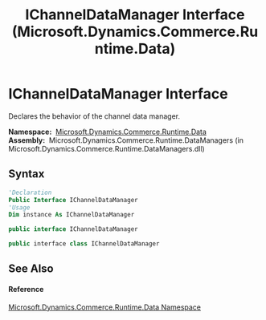 ﻿---
title: IChannelDataManager Interface (Microsoft.Dynamics.Commerce.Runtime.Data)
TOCTitle: IChannelDataManager Interface
ms:assetid: T:Microsoft.Dynamics.Commerce.Runtime.Data.IChannelDataManager
ms:mtpsurl: https://technet.microsoft.com/en-us/library/microsoft.dynamics.commerce.runtime.data.ichanneldatamanager(v=AX.60)
ms:contentKeyID: 62207922
ms.date: 05/18/2015
mtps_version: v=AX.60
f1_keywords:
- Microsoft.Dynamics.Commerce.Runtime.Data.IChannelDataManager
dev_langs:
- CSharp
- C++
- VB
---

# IChannelDataManager Interface

Declares the behavior of the channel data manager.

**Namespace:**  [Microsoft.Dynamics.Commerce.Runtime.Data](microsoft-dynamics-commerce-runtime-data-namespace.md)  
**Assembly:**  Microsoft.Dynamics.Commerce.Runtime.DataManagers (in Microsoft.Dynamics.Commerce.Runtime.DataManagers.dll)

## Syntax

``` vb
'Declaration
Public Interface IChannelDataManager
'Usage
Dim instance As IChannelDataManager
```

``` csharp
public interface IChannelDataManager
```

``` c++
public interface class IChannelDataManager
```

## See Also

#### Reference

[Microsoft.Dynamics.Commerce.Runtime.Data Namespace](microsoft-dynamics-commerce-runtime-data-namespace.md)

